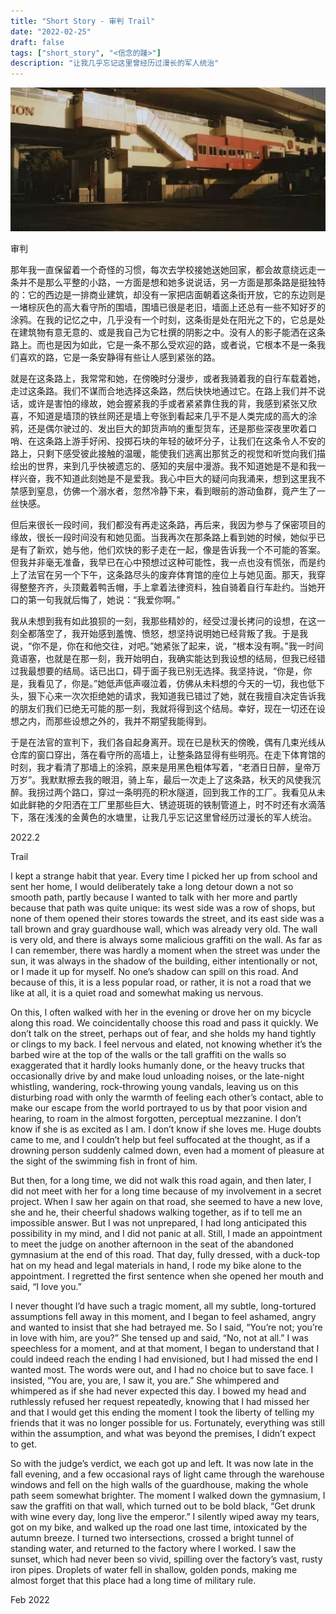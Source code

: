 ```yaml
---
title: "Short Story - 审判 Trail"
date: "2022-02-25"
draft: false
tags: ["short_story", "<信念的踵>"]
description: "让我几乎忘记这里曾经历过漫长的军人统治"
---
```

![img](./images/head.jpg)

审判

那年我一直保留着一个奇怪的习惯，每次去学校接她送她回家，都会故意绕远走一条并不是那么平整的小路，一方面是想和她多说说话，另一方面是那条路是挺独特的：它的西边是一排商业建筑，却没有一家把店面朝着这条街开放，它的东边则是一堵棕灰色的高大看守所的围墙，围墙已很是老旧，墙面上还总有一些不知好歹的涂鸦。在我的记忆之中，几乎没有一个时刻，这条街是处在阳光之下的，它总是处在建筑物有意无意的、或是我自己为它杜撰的阴影之中。没有人的影子能洒在这条路上。而也是因为如此，它是一条不那么受欢迎的路，或者说，它根本不是一条我们喜欢的路，它是一条安静得有些让人感到紧张的路。

就是在这条路上，我常常和她，在傍晚时分漫步，或者我骑着我的自行车载着她，走过这条路。我们不谋而合地选择这条路，然后快快地通过它。在路上我们并不说话，或许是害怕的缘故，她会握紧我的手或者紧紧靠住我的背，我感到紧张又欣喜，不知道是墙顶的铁丝网还是墙上夸张到看起来几乎不是人类完成的高大的涂鸦，还是偶尔驶过的、发出巨大的卸货声响的重型货车，还是那些深夜里吹着口哨、在这条路上游手好闲、投掷石块的年轻的破坏分子，让我们在这条令人不安的路上，只剩下感受彼此接触的温暖，能使我们逃离出那贫乏的视觉和听觉向我们描绘出的世界，来到几乎快被遗忘的、感知的夹层中漫游。我不知道她是不是和我一样兴奋，我不知道此刻她是不是爱我。我心中巨大的疑问向我涌来，想到这里我不禁感到窒息，仿佛一个溺水者，忽然冷静下来，看到眼前的游动鱼群，竟产生了一丝快感。

但后来很长一段时间，我们都没有再走这条路，再后来，我因为参与了保密项目的缘故，很长一段时间没有和她见面。当我再次在那条路上看到她的时候，她似乎已是有了新欢，她与他，他们欢快的影子走在一起，像是告诉我一个不可能的答案。但我并非毫无准备，我早已在心中预想过这种可能性，我一点也没有慌张，而是约上了法官在另一个下午，这条路尽头的废弃体育馆的座位上与她见面。那天，我穿得整整齐齐，头顶戴着鸭舌帽，手上拿着法律资料，独自骑着自行车赴约。当她开口的第一句我就后悔了，她说：“我爱你啊。”

我从未想到我有如此狼狈的一刻，我那些精妙的，经受过漫长拷问的设想，在这一刻全都落空了，我开始感到羞愧、愤怒，想坚持说明她已经背叛了我。于是我说，“你不是，你在和他交往，对吧。”她紧张了起来，说，“根本没有啊。”我一时间竟语塞，也就是在那一刻，我开始明白，我确实能达到我设想的结局，但我已经错过我最想要的结局。话已出口，碍于面子我已别无选择。我坚持说，“你是，你是，我看见了，你是。”她低声低声啜泣着，仿佛从未料想的今天的一切，我也低下头，狠下心来一次次拒绝她的请求，我知道我已错过了她，就在我擅自决定告诉我的朋友们我们已绝无可能的那一刻，我就将得到这个结局。幸好，现在一切还在设想之内，而那些设想之外的，我并不期望我能得到。

于是在法官的宣判下，我们各自起身离开。现在已是秋天的傍晚，偶有几束光线从仓库的窗口穿出，落在看守所的高墙上，让整条路显得有些明亮。在走下体育馆的时刻，我才看清了那墙上的涂鸦，原来是用黑色粗体写着，“老酒日日醉，皇帝万万岁”。我默默擦去我的眼泪，骑上车，最后一次走上了这条路，秋天的风使我沉醉。我拐过两个路口，穿过一条明亮的积水隧道，回到我工作的工厂。我看见从未如此鲜艳的夕阳洒在工厂里那些巨大、锈迹斑斑的铁制管道上，时不时还有水滴落下，落在浅浅的金黄色的水塘里，让我几乎忘记这里曾经历过漫长的军人统治。

2022.2


Trail

I kept a strange habit that year. Every time I picked her up from school and sent her home, I would deliberately take a long detour down a not so smooth path, partly because I wanted to talk with her more and partly because that path was quite unique: its west side was a row of shops, but none of them opened their stores towards the street, and its east side was a tall brown and gray guardhouse wall, which was already very old. The wall is very old, and there is always some malicious graffiti on the wall. As far as I can remember, there was hardly a moment when the street was under the sun, it was always in the shadow of the building, either intentionally or not, or I made it up for myself. No one’s shadow can spill on this road. And because of this, it is a less popular road, or rather, it is not a road that we like at all, it is a quiet road and somewhat making us nervous.

On this, I often walked with her in the evening or drove her on my bicycle along this road. We coincidentally choose this road and pass it quickly. We don’t talk on the street, perhaps out of fear, and she holds my hand tightly or clings to my back. I feel nervous and elated, not knowing whether it’s the barbed wire at the top of the walls or the tall graffiti on the walls so exaggerated that it hardly looks humanly done, or the heavy trucks that occasionally drive by and make loud unloading noises, or the late-night whistling, wandering, rock-throwing young vandals, leaving us on this disturbing road with only the warmth of feeling each other’s contact, able to make our escape from the world portrayed to us by that poor vision and hearing, to roam in the almost forgotten, perceptual mezzanine. I don’t know if she is as excited as I am. I don’t know if she loves me. Huge doubts came to me, and I couldn’t help but feel suffocated at the thought, as if a drowning person suddenly calmed down, even had a moment of pleasure at the sight of the swimming fish in front of him.

But then, for a long time, we did not walk this road again, and then later, I did not meet with her for a long time because of my involvement in a secret project. When I saw her again on that road, she seemed to have a new love, she and he, their cheerful shadows walking together, as if to tell me an impossible answer. But I was not unprepared, I had long anticipated this possibility in my mind, and I did not panic at all. Still, I made an appointment to meet the judge on another afternoon in the seat of the abandoned gymnasium at the end of this road. That day, fully dressed, with a duck-top hat on my head and legal materials in hand, I rode my bike alone to the appointment. I regretted the first sentence when she opened her mouth and said, “I love you.”

I never thought I’d have such a tragic moment, all my subtle, long-tortured assumptions fell away in this moment, and I began to feel ashamed, angry and wanted to insist that she had betrayed me. So I said, “You’re not; you’re in love with him, are you?” She tensed up and said, “No, not at all.” I was speechless for a moment, and at that moment, I began to understand that I could indeed reach the ending I had envisioned, but I had missed the end I wanted most. The words were out, and I had no choice but to save face. I insisted, “You are, you are, I saw it, you are.” She whimpered and whimpered as if she had never expected this day. I bowed my head and ruthlessly refused her request repeatedly, knowing that I had missed her and that I would get this ending the moment I took the liberty of telling my friends that it was no longer possible for us. Fortunately, everything was still within the assumption, and what was beyond the premises, I didn’t expect to get.

So with the judge’s verdict, we each got up and left. It was now late in the fall evening, and a few occasional rays of light came through the warehouse windows and fell on the high walls of the guardhouse, making the whole path seem somewhat brighter. The moment I walked down the gymnasium, I saw the graffiti on that wall, which turned out to be bold black, “Get drunk with wine every day, long live the emperor.” I silently wiped away my tears, got on my bike, and walked up the road one last time, intoxicated by the autumn breeze. I turned two intersections, crossed a bright tunnel of standing water, and returned to the factory where I worked. I saw the sunset, which had never been so vivid, spilling over the factory’s vast, rusty iron pipes. Droplets of water fell in shallow, golden ponds, making me almost forget that this place had a long time of military rule.

Feb 2022
